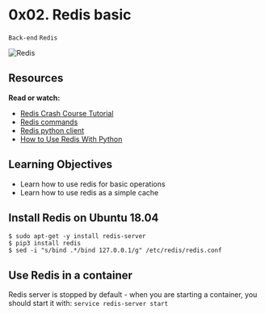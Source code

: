# 0x02. Redis basic
`Back-end` `Redis`

![Redis](https://s3.amazonaws.com/alx-intranet.hbtn.io/uploads/medias/2020/1/40eab4627f1bea7dfe5e.png?X-Amz-Algorithm=AWS4-HMAC-SHA256&X-Amz-Credential=AKIARDDGGGOUSBVO6H7D%2F20241023%2Fus-east-1%2Fs3%2Faws4_request&X-Amz-Date=20241023T071023Z&X-Amz-Expires=86400&X-Amz-SignedHeaders=host&X-Amz-Signature=3efd5a6627368ce0e8e9dbea066898a85538635fd4ac416e2c52639a02614e6c)

## Resources
**Read or watch:**
* [Redis Crash Course Tutorial](https://www.youtube.com/watch?v=Hbt56gFj998)
* [Redis commands](https://redis.io/docs/latest/commands/)
* [Redis python client](https://redis-py.readthedocs.io/en/stable/)
* [How to Use Redis With Python](https://realpython.com/python-redis/)

## Learning Objectives
* Learn how to use redis for basic operations
* Learn how to use redis as a simple cache

## Install Redis on Ubuntu 18.04
```
$ sudo apt-get -y install redis-server
$ pip3 install redis
$ sed -i "s/bind .*/bind 127.0.0.1/g" /etc/redis/redis.conf
```

## Use Redis in a container
Redis server is stopped by default - when you are starting a container, you should start it with: `service redis-server start`
